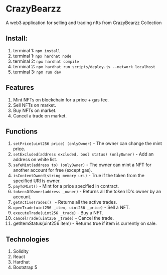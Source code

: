 # CrazyBearzz
A web3 application for selling and trading nfts from CrazyBearzz Collection
## Install:
1) terminal 1: `npm install`
2) terminal 1: `npx hardhat node`
3) terminal 2: `npx hardhat compile`
4) terminal 2: `npx hardhat run scripts/deploy.js --network localhost`
5) terminal 3: `npm run dev`

## Features
1) Mint NFTs on blockchain for a price + gas fee.
2) Sell NFTs on market.
3) Buy NFTs on market.
4) Cancel a trade on market.

## Functions
1) `setPrice(uint256 price) (onlyOwner)` - The owner can change the mint price.
2) `setExcluded(address excluded, bool status) (onlyOwner)` - Add an address on white list.
3) `safeMint(address to) (onlyOwner)` - The owner can mint a NFT for another account for free (except gas).
4) `isContentOwned(string memory uri)` - True if the token from the specified URI is owner.
5) `payToMint()` - Mint for a price specified in contract.
6) `tokensOfOwner(address _owner)` - Returns all the token ID's owner by an account.
7) `getActiveTrades() ` - Returns all the active trades.
8) `openTrade(uint256 _item, uint256 _price)` - Sell a NFT.
9) `executeTrade(uint256 _trade)` - Buy a NFT.
10) `cancelTrade(uint256 _trade)` - Cancel the trade.
11) getItemStatus(uint256 item) - Returns true if item is currently on sale.

## Technologies
1) Solidity
2) React
3) Hardhat
4) Bootstrap 5
